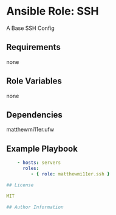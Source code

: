 # Ansible Role: SSH


A Base SSH Config

## Requirements

none

## Role Variables

none

## Dependencies

matthewmi11er.ufw

## Example Playbook

```yml
    - hosts: servers
      roles:
         - { role: matthewmi11er.ssh }

## License

MIT

## Author Information

